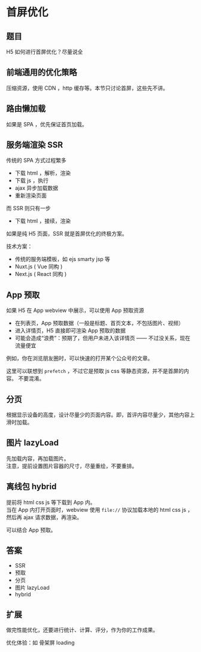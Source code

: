 # 首屏优化

## 题目

H5 如何进行首屏优化？尽量说全

## 前端通用的优化策略

压缩资源，使用 CDN ，http 缓存等。本节只讨论首屏，这些先不讲。

## 路由懒加载

如果是 SPA ，优先保证首页加载。

## 服务端渲染 SSR

传统的 SPA 方式过程繁多

- 下载 html ，解析，渲染
- 下载 js ，执行
- ajax 异步加载数据
- 重新渲染页面

而 SSR 则只有一步

- 下载 html ，接续，渲染

如果是纯 H5 页面，SSR 就是首屏优化的终极方案。

技术方案：

- 传统的服务端模板，如 ejs smarty jsp 等
- Nuxt.js ( Vue 同构 )
- Next.js ( React 同构 )

## App 预取

如果 H5 在 App webview 中展示，可以使用 App 预取资源

- 在列表页，App 预取数据（一般是标题、首页文本，不包括图片、视频）
- 进入详情页，H5 直接即可渲染 App 预取的数据
- 可能会造成“浪费”：预期了，但用户未进入该详情页 —— 不过没关系，现在流量便宜

例如，你在浏览朋友圈时，可以快速的打开某个公众号的文章。

这里可以联想到 `prefetch` ，不过它是预取 js css 等静态资源，并不是首屏的内容。
不要混淆。

## 分页

根据显示设备的高度，设计尽量少的页面内容。即，首评内容尽量少，其他内容上滑时加载。

## 图片 lazyLoad

先加载内容，再加载图片。<br>
注意，提前设置图片容器的尺寸，尽量重绘，不要重排。

## 离线包 hybrid

提前将 html css js 等下载到 App 内。<br>
当在 App 内打开页面时，webview 使用 `file://` 协议加载本地的 html css js ，然后再 ajax 请求数据，再渲染。

可以结合 App 预取。

## 答案

- SSR
- 预取
- 分页
- 图片 lazyLoad
- hybrid

## 扩展

做完性能优化，还要进行统计、计算、评分，作为你的工作成果。

优化体验：如 骨架屏 loading

